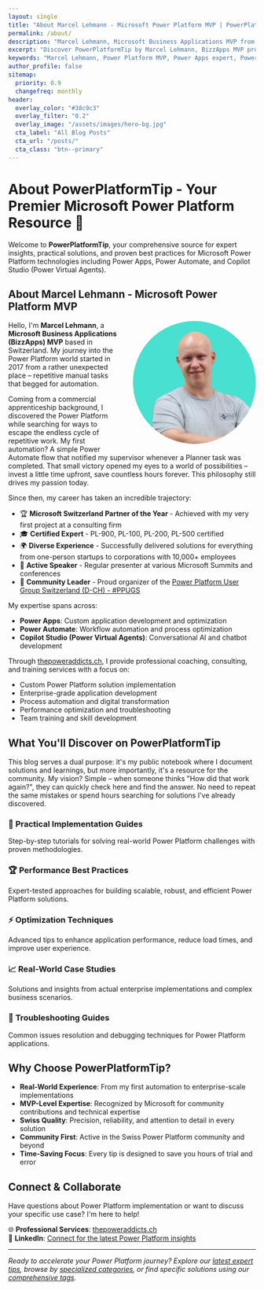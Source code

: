 ```yaml
---
layout: single
title: "About Marcel Lehmann - Microsoft Power Platform MVP | PowerPlatformTip"
permalink: /about/
description: "Marcel Lehmann, Microsoft Business Applications MVP from Switzerland. Expert in Power Apps, Power Automate and Copilot Studio. Coaching, consulting & training for Power Platform solutions."
excerpt: "Discover PowerPlatformTip by Marcel Lehmann, BizzApps MVP providing expert guidance on Microsoft Power Platform including Power Apps, Power Automate and Copilot Studio solutions."
keywords: "Marcel Lehmann, Power Platform MVP, Power Apps expert, Power Automate consultant, Copilot Studio specialist, Microsoft MVP, Switzerland, PowerPlatform tips, BizzApps MVP, ThePowerAddicts"
author_profile: false
sitemap:
  priority: 0.9
  changefreq: monthly
header:
  overlay_color: "#38c9c3"
  overlay_filter: "0.2"
  overlay_image: "/assets/images/hero-bg.jpg"
  cta_label: "All Blog Posts"
  cta_url: "/posts/"
  cta_class: "btn--primary"
---
```


# About PowerPlatformTip - Your Premier Microsoft Power Platform Resource 👋

Welcome to **PowerPlatformTip**, your comprehensive source for expert insights, practical solutions, and proven best practices for Microsoft Power Platform technologies including Power Apps, Power Automate, and Copilot Studio (Power Virtual Agents).

## About Marcel Lehmann - Microsoft Power Platform MVP

<img src="/assets/images/bio-photo.jfif" alt="Marcel Lehmann - Microsoft Power Platform MVP" style="float: right; margin: 0 0 1rem 2rem; width: 250px; border-radius: 50%;">

Hello, I'm **Marcel Lehmann**, a **Microsoft Business Applications (BizzApps) MVP** based in Switzerland. My journey into the Power Platform world started in 2017 from a rather unexpected place – repetitive manual tasks that begged for automation.

Coming from a commercial apprenticeship background, I discovered the Power Platform while searching for ways to escape the endless cycle of repetitive work. My first automation? A simple Power Automate flow that notified my supervisor whenever a Planner task was completed. That small victory opened my eyes to a world of possibilities – invest a little time upfront, save countless hours forever. This philosophy still drives my passion today.

Since then, my career has taken an incredible trajectory:
- 🏆 **Microsoft Switzerland Partner of the Year** - Achieved with my very first project at a consulting firm
- 🎓 **Certified Expert** - PL-900, PL-100, PL-200, PL-500 certified
- 🌍 **Diverse Experience** - Successfully delivered solutions for everything from one-person startups to corporations with 10,000+ employees
- 🎤 **Active Speaker** - Regular presenter at various Microsoft Summits and conferences
- 👥 **Community Leader** - Proud organizer of the [Power Platform User Group Switzerland (D-CH) - #PPUGS](https://www.linkedin.com/groups/12703022)

My expertise spans across:
- **Power Apps**: Custom application development and optimization
- **Power Automate**: Workflow automation and process optimization  
- **Copilot Studio (Power Virtual Agents)**: Conversational AI and chatbot development

Through [thepoweraddicts.ch](https://thepoweraddicts.ch/), I provide professional coaching, consulting, and training services with a focus on:
- Custom Power Platform solution implementation
- Enterprise-grade application development
- Process automation and digital transformation
- Performance optimization and troubleshooting
- Team training and skill development

## What You'll Discover on PowerPlatformTip

This blog serves a dual purpose: it's my public notebook where I document solutions and learnings, but more importantly, it's a resource for the community. My vision? Simple – when someone thinks "How did that work again?", they can quickly check here and find the answer. No need to repeat the same mistakes or spend hours searching for solutions I've already discovered.

### 🎯 **Practical Implementation Guides**
Step-by-step tutorials for solving real-world Power Platform challenges with proven methodologies.

### 🏆 **Performance Best Practices**
Expert-tested approaches for building scalable, robust, and efficient Power Platform solutions.

### ⚡ **Optimization Techniques**
Advanced tips to enhance application performance, reduce load times, and improve user experience.

### 📈 **Real-World Case Studies**
Solutions and insights from actual enterprise implementations and complex business scenarios.

### 🔧 **Troubleshooting Guides**
Common issues resolution and debugging techniques for Power Platform applications.

## Why Choose PowerPlatformTip?

- **Real-World Experience**: From my first automation to enterprise-scale implementations
- **MVP-Level Expertise**: Recognized by Microsoft for community contributions and technical expertise
- **Swiss Quality**: Precision, reliability, and attention to detail in every solution
- **Community First**: Active in the Swiss Power Platform community and beyond
- **Time-Saving Focus**: Every tip is designed to save you hours of trial and error

## Connect & Collaborate

Have questions about Power Platform implementation or want to discuss your specific use case? I'm here to help!

🌐 **Professional Services**: [thepoweraddicts.ch](https://thepoweraddicts.ch/)  
💼 **LinkedIn**: [Connect for the latest Power Platform insights](https://www.linkedin.com/in/marcelehmann/)

---

*Ready to accelerate your Power Platform journey? Explore our [latest expert tips](/posts/), browse by [specialized categories](/categories/), or find specific solutions using our [comprehensive tags](/tags/).*
